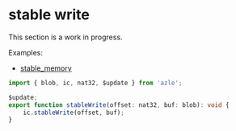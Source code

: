 # stable write

This section is a work in progress.

Examples:

-   [stable_memory](https://github.com/demergent-labs/azle/tree/main/examples/stable_memory)

```typescript
import { blob, ic, nat32, $update } from 'azle';

$update;
export function stableWrite(offset: nat32, buf: blob): void {
    ic.stableWrite(offset, buf);
}
```
